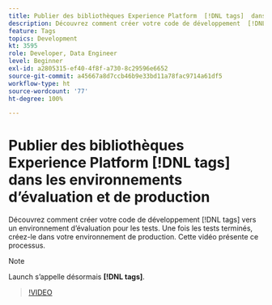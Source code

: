 ```yaml
---
title: Publier des bibliothèques Experience Platform  [!DNL tags]  dans les environnements d’évaluation et de production
description: Découvrez comment créer votre code de développement  [!DNL tags]  vers un environnement d’évaluation pour les tests. Une fois les tests terminés, créez-le dans votre environnement de production. Cette vidéo présente ce processus.
feature: Tags
topics: Development
kt: 3595
role: Developer, Data Engineer
level: Beginner
exl-id: a2805315-ef40-4f8f-a730-8c29596e6652
source-git-commit: a45667a8d7ccb46b9e33bd11a78fac9714a61df5
workflow-type: ht
source-wordcount: '77'
ht-degree: 100%

---
```


# Publier des bibliothèques Experience Platform [!DNL tags] dans les environnements d’évaluation et de production

Découvrez comment créer votre code de développement [!DNL tags] vers un environnement d’évaluation pour les tests. Une fois les tests terminés, créez-le dans votre environnement de production. Cette vidéo présente ce processus.

>[!NOTE]
>
> Launch s’appelle désormais **[!DNL tags]**.

>[!VIDEO](https://video.tv.adobe.com/v/28777/?quality=12&learn=on)
